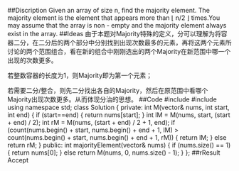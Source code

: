 ##Discription
Given an array of size n, find the majority element. The majority element is the element that appears more than ⌊ n/2 ⌋ times.You may assume that the array is non - empty and the majority element always exist in the array.
##Ideas
由于本题对Majority特殊的定义，分可以理解为将容器二分，在二分后的两个部分中分别找到出现次数最多的元素，再将这两个元素所讨论的两个范围组合，看在新的组合中刚刚选出的两个Majority在新范围中哪一个出现的次数更多。

若整数容器的长度为1，则Majority即为第一个元素；

若需要二分/整合，则先二分找出各自的Majority，然后在原范围中看哪个Majority出现次数更多。从而体现分治的思想。
##Code
    #include<iostream>
    #include<vector>
    using namespace std;
    class Solution {
    private:
      int M(vector<int>& nums, int start, int end) {
        if (start==end) {
          return nums[start];
        }
        int lM = M(nums, start, (start + end) / 2);
        int rM = M(nums, (start + end) / 2 + 1, end);
        if (count(nums.begin() + start, nums.begin() + end + 1, lM) > count(nums.begin() + start, nums.begin() + end + 1, rM)) {
          return lM;
        }
        else return rM;
      }
    public:
      int majorityElement(vector<int>& nums) {
        if (nums.size() == 1) {
          return nums[0];
        }
        else return M(nums, 0, nums.size() - 1);
      }
    };
##rResult
Accept
